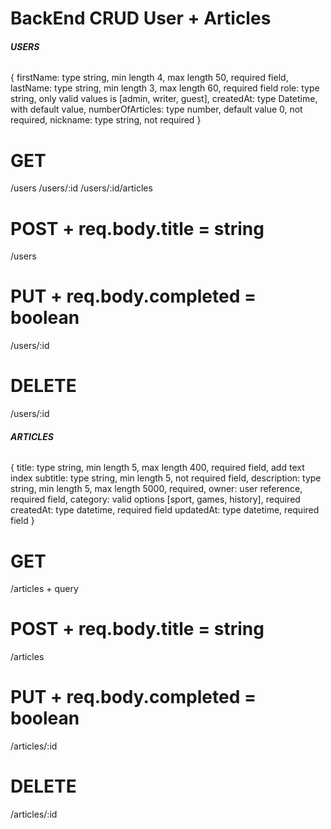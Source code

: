 # BackEnd CRUD User + Articles
###### __USERS__ ######
{
  firstName: type string, min length 4, max length 50, required field,
  lastName: type string, min length 3, max length 60, required field
  role: type string, only valid values is [admin, writer, guest],
  createdAt: type Datetime, with default value,
  numberOfArticles: type number, default value 0, not required,
  nickname: type string, not required
}
# GET 
/users
/users/:id
/users/:id/articles

# POST + req.body.title = string
/users

# PUT + req.body.completed = boolean
/users/:id

# DELETE 
/users/:id

###### __ARTICLES__ ######
{
  title: type string, min length 5, max length 400, required field, add text index
  subtitle: type string, min length 5, not required field,
  description: type string, min length 5, max length 5000, required,
  owner: user reference, required field,
  category: valid options [sport, games, history], required
  createdAt: type datetime, required field
  updatedAt: type datetime, required field
}
# GET 
/articles + query


# POST + req.body.title = string
/articles

# PUT + req.body.completed = boolean
/articles/:id

# DELETE 
/articles/:id